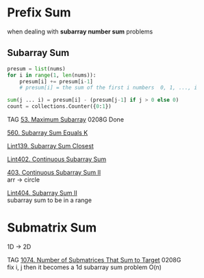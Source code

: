 # Prefix Sum 

when dealing with __subarray number sum__ problems

## Subarray Sum

```python
presum = list(nums)
for i in range(1, len(nums)):
    presum[i] += presum[i-1]
    # presum[i] = the sum of the first i numbers  0, 1, ..., i

sum(j ... i) = presum[i] - (presum[j-1] if j > 0 else 0)
count = collections.Counter({0:1})
```

TAG
[53. Maximum Subarray](https://leetcode.com/problems/maximum-subarray/)
0208G Done

[560. Subarray Sum Equals K](https://leetcode.com/problems/subarray-sum-equals-k/)

[Lint139. Subarray Sum Closest](https://www.lintcode.com/problem/subarray-sum-closest/)

[Lint402. Continuous Subarray Sum](https://www.lintcode.com/problem/continuous-subarray-sum/)

[403. Continuous Subarray Sum II](https://www.lintcode.com/problem/continuous-subarray-sum-ii/)
\
arr -> circle

[Lint404. Subarray Sum II](https://www.lintcode.com/problem/subarray-sum-ii/)
\
subarray sum to be in a range


# Submatrix Sum

1D -> 2D

TAG
[1074. Number of Submatrices That Sum to Target](https://leetcode.com/problems/number-of-submatrices-that-sum-to-target/)
0208G \
fix i, j then it becomes a 1d subarray sum problem O(n)

